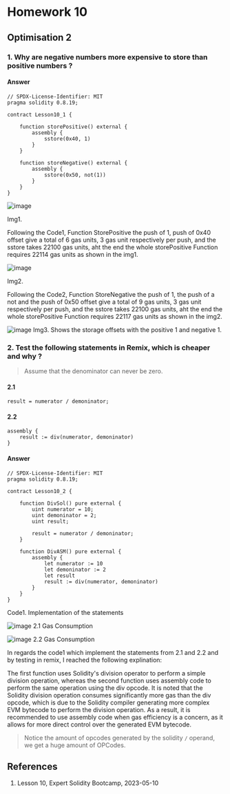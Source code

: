 # Homework 10

## Optimisation 2

### 1. Why are negative numbers more expensive to store than positive numbers ?

#### Answer

```Solidity
// SPDX-License-Identifier: MIT
pragma solidity 0.8.19;

contract Lesson10_1 {
    
    function storePositive() external {
        assembly {
            sstore(0x40, 1)
        }
    }
    
    function storeNegative() external {
        assembly {
            sstore(0x50, not(1))
        }
    }
}
```

![image](https://github.com/P1R/Solidity_Expert_BootCamp/assets/706259/efbba4e5-956c-488c-8b6e-ddb4f60d5b98)

Img1.

Following the Code1, Function StorePositive the push of 1, push of 0x40 offset give a total of 6 gas units, 3 gas unit respectively per push, and the sstore takes 22100 gas units, aht the end the whole storePositive Function requires 22114 gas units as shown in the img1.  

![image](https://github.com/P1R/Solidity_Expert_BootCamp/assets/706259/80ff3bb1-614e-4caa-bab3-673f8ff737a3)


Img2. 

Following the Code2, Function StoreNegative the push of 1, the push of a not and the push of 0x50 offset give a total of 9 gas units, 3 gas unit respectively per push, and the sstore takes 22100 gas units, aht the end the whole storePositive Function requires 22117 gas units as shown in the img2.  

![image](https://github.com/P1R/Solidity_Expert_BootCamp/assets/706259/63f2e0c0-56a9-4380-ac85-6a39dc35d912)
Img3. Shows the storage offsets with the positive 1 and negative 1.

### 2. Test the following statements in Remix, which is cheaper and why ?
> Assume that the denominator can never be zero.

#### 2.1

```Solidity
result = numerator / demoninator;
```

#### 2.2

```Solidity
assembly {
    result := div(numerator, demoninator)
}
```
#### Answer
```Solidity
// SPDX-License-Identifier: MIT
pragma solidity 0.8.19;

contract Lesson10_2 {
 
    function DivSol() pure external {
        uint numerator = 10;
        uint demoninator = 2;
        uint result;

        result = numerator / demoninator;
    }
    
    function DivASM() pure external {
        assembly {
            let numerator := 10
            let demoninator := 2
            let result 
            result := div(numerator, demoninator)
        }
    }
}
```
Code1. Implementation of the statements

![image](https://github.com/P1R/Solidity_Expert_BootCamp/assets/706259/1de1dd60-9b12-45e6-9e45-1263bd928574)
2.1 Gas Consumption

![image](https://github.com/P1R/Solidity_Expert_BootCamp/assets/706259/945ff9a5-192d-4538-a787-9a994ce86521)
2.2 Gas Consumption

In regards the code1 which implement the statements from 2.1 and 2.2 and by testing in remix, I reached the following explination:

The first function uses Solidity's division operator to perform a simple division operation, whereas the second function uses assembly code to perform the same operation using the div opcode. It is noted that the Solidity division operation consumes significantly more gas than the div opcode, which is due to the Solidity compiler generating more complex EVM bytecode to perform the division operation. As a result, it is recommended to use assembly code when gas efficiency is a concern, as it allows for more direct control over the generated EVM bytecode.

>Notice the amount of opcodes generated by the solidity `/` operand, we get a huge amount of OPCodes.

## References

1. Lesson 10, Expert Solidity Bootcamp, 2023-05-10
